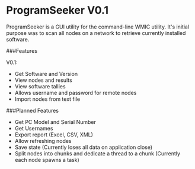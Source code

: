 # ProgramSeeker V0.1

ProgramSeeker is a GUI utility for the command-line WMIC utility. It's initial purpose was to scan all nodes on a network to retrieve currently installed software.

###Features

V0.1: 
* Get Software and Version
* View nodes and results
* View software tallies
* Allows username and password for remote nodes
* Import nodes from text file

###Planned Features
* Get PC Model and Serial Number
* Get Usernames
* Export report (Excel, CSV, XML)
* Allow refreshing nodes
* Save state (Currently loses all data on application close)
* Split nodes into chunks and dedicate a thread to a chunk (Currently each node spawns a task)
